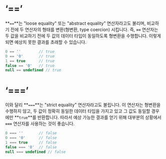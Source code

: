 # ‘==’

**`==`**는 "loose equality" 또는 "abstract equality" 연산자라고도 불리며, 비교하기 전에 두 연산자의 형태를 변환(형변환, type coercion) 시킵니다. 즉, **`==`** 연산자는 두 값을 비교하기 전에 두 값의 데이터 타입이 동일하도록 형변환을 수행합니다. 이렇게 되면 예상치 못한 결과를 초래할 수 있습니다.

```jsx
0 == ''        // true
0 == '0'       // true
1 == true      // true
false == '0'   // true
null == undefined // true
```

# ‘===’

이와 달리 **`===`**는 "strict equality" 연산자라고도 불립니다. 이 연산자는 형변환을 수행하지 않고, 두 값이 정확히 동일한 데이터 타입을 가지고 있고 그 값도 동일할 경우에만 **`true`**를 반환합니다. 따라서 예상 가능한 결과를 얻기 위해 대부분의 상황에서 **`===`** 연산자를 사용하는 것이 좋습니다.

```jsx
0 === ''       // false
0 === '0'      // false
1 === true     // false
false === '0'  // false
null === undefined // false
```